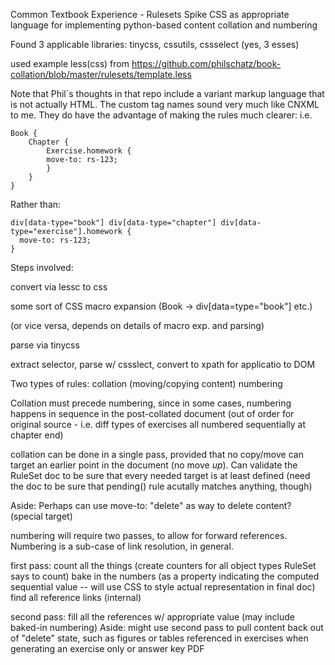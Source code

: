 Common Textbook Experience - Rulesets
Spike CSS as appropriate language for implementing python-based content collation and numbering

Found 3 applicable libraries: tinycss, cssutils, cssselect (yes, 3 esses)

used example less(css) from https://github.com/philschatz/book-collation/blob/master/rulesets/template.less

Note that Phil`s thoughts in that repo include a variant markup language
that is not actually HTML. The custom tag names sound very much like CNXML
to me. They do have the advantage of making the rules much clearer: i.e.

```less
Book {
    Chapter {
        Exercise.homework {
        move-to: rs-123;
        }
    }
}
```

Rather than:

```less
div[data-type="book"] div[data-type="chapter"] div[data-type="exercise"].homework {
  move-to: rs-123;
}
```

Steps involved:

convert via lessc to css

some sort of CSS macro expansion (Book -> div[data=type="book"] etc.)

(or vice versa, depends on details of macro exp. and parsing)

parse via tinycss

extract selector, parse w/ cssslect, convert to xpath for applicatio to DOM

Two types of rules:
    collation (moving/copying content)
    numbering

Collation must precede numbering, since in some cases, numbering happens in
sequence in the post-collated document (out of order for original source - i.e.
diff types of exercises all numbered sequentially at chapter end)

collation can be done in a single pass, provided that no copy/move can target
an earlier point in the document (no move _up_). Can validate the RuleSet doc
to be sure that every needed target is at least defined (need the doc to be
sure that pending() rule acutally matches anything, though)

Aside: Perhaps can use move-to: "delete" as way to delete content? (special target)
    
numbering will require two passes, to allow for forward references. Numbering is a sub-case
of link resolution, in general.

first pass: 
    count all the things (create counters for all object types RuleSet says to count)
    bake in the numbers (as a property indicating the computed sequential value -- will use CSS
         to style actual representation in final doc)
    find all reference links (internal)

second pass:
    fill all the references w/ appropriate value (may include baked-in numbering)
    Aside: might use second pass to pull content back out of "delete" state, such as figures or
        tables referenced in exercises when generating an exercise only or answer key PDF
